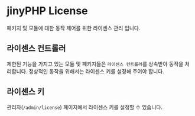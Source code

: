 # jinyPHP License
페키지 및 모듈에 대한 동작 제어를 위한 라이센스 관리 입니다.

## 라이센스 컨트롤러
제한된 기능을 가지고 있는 모듈 및 페키지들은 `라이센스 컨트롤러`를 상속받아 동작을 처리합니다. 정상적인 동작을 위해서는 라이센스 키를 설정해 주어야 합니다.

## 라이센스 키
관리자(`/admin/license`) 페이지에서 라이센스 키를 설정할 수 있습니다.




